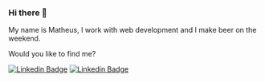### Hi there 👋

My name is Matheus, I work with web development and I make beer on the weekend.

Would you like to find me?

[![Linkedin Badge](https://img.shields.io/badge/-LinkedIn-blue?style=flat-square&logo=Linkedin&logoColor=white&link=https://www.linkedin.com/in/matheusportoo)](https://www.linkedin.com/in/matheusportoo)
[![Linkedin Badge](https://img.shields.io/badge/-Instagram-blueviolet?style=flat-square&logo=Instagram&logoColor=white&link=https://www.instagram.com/matheusportoo)](https://www.instagram.com/matheusportoo)
